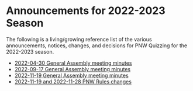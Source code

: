 # Announcements for 2022-2023 Season

The following is a living/growing reference list of the various announcements,
notices, changes, and decisions for PNW Quizzing for the 2022-2023 season.

- [2022-04-30 General Assembly meeting minutes](/district_governance/_meeting_minutes/2022-04-30.md)
- [2022-09-17 General Assembly meeting minutes](/district_governance/_meeting_minutes/2022-09-17.md)
- [2022-11-19 General Assembly meeting minutes](/district_governance/_meeting_minutes/2022-11-19.md)
- [2022-11-19 and 2022-11-28 PNW Rules changes](/references_for_quizzing/PNW_rules_changelog.md)
